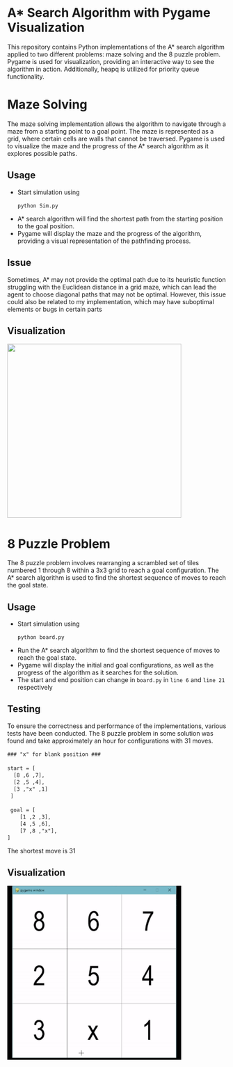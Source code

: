 # A* Search Algorithm with Pygame Visualization
This repository contains Python implementations of the A* search algorithm applied to two different problems: maze solving and the 8 puzzle problem. Pygame is used for visualization, providing an interactive way to see the algorithm in action. Additionally, heapq is utilized for priority queue functionality.
# Maze Solving
The maze solving implementation allows the algorithm to navigate through a maze from a starting point to a goal point. The maze is represented as a grid, where certain cells are walls that cannot be traversed. Pygame is used to visualize the maze and the progress of the A* search algorithm as it explores possible paths.
## Usage
- Start simulation using
  ```
  python Sim.py
  ```
- A* search algorithm will find the shortest path from the starting position to the goal position.
- Pygame will display the maze and the progress of the algorithm, providing a visual representation of the pathfinding process.
## Issue 
Sometimes, A* may not provide the optimal path due to its heuristic function struggling with the Euclidean distance in a grid maze, which can lead the agent to choose diagonal paths that may not be optimal. However, this issue could also be related to my implementation, which may have suboptimal elements or bugs in certain parts

## Visualization  
<img src="https://github.com/tanutb/Astar-8puzzle-maze/blob/main/gif/maze.gif" width="400" height="400">

# 8 Puzzle Problem
The 8 puzzle problem involves rearranging a scrambled set of tiles numbered 1 through 8 within a 3x3 grid to reach a goal configuration. The A* search algorithm is used to find the shortest sequence of moves to reach the goal state.

## Usage
- Start simulation using
  ```
  python board.py
  ```
- Run the A* search algorithm to find the shortest sequence of moves to reach the goal state.
- Pygame will display the initial and goal configurations, as well as the progress of the algorithm as it searches for the solution.
- The start and end position can change in   ``` board.py ``` in ```line 6``` and ```line 21``` respectively 

## Testing
To ensure the correctness and performance of the implementations, various tests have been conducted. The 8 puzzle problem in some solution was found and take approximately an hour for configurations with 31 moves.
```
### "x" for blank position ###

start = [ 
  [8 ,6 ,7],
  [2 ,5 ,4],
  [3 ,"x" ,1]
 ]
 
 goal = [
    [1 ,2 ,3],
    [4 ,5 ,6],
    [7 ,8 ,"x"],
]
```
The shortest move is 31

## Visualization  
<img src="https://github.com/tanutb/Astar-8puzzle-maze/blob/main/gif/8puzzle.gif" width="400" height="400">
